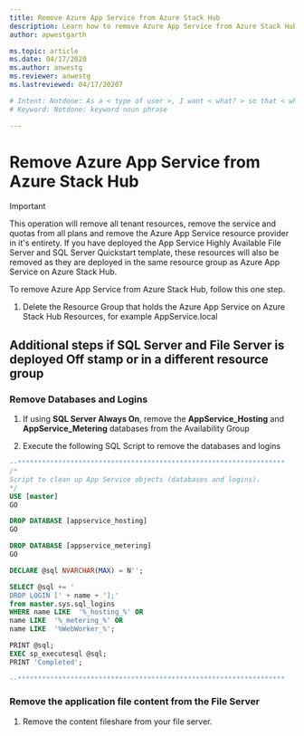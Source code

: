 ```yaml
---
title: Remove Azure App Service from Azure Stack Hub 
description: Learn how to remove Azure App Service from Azure Stack Hub
author: apwestgarth

ms.topic: article
ms.date: 04/17/2020
ms.author: anwestg
ms.reviewer: anwestg
ms.lastreviewed: 04/17/20207

# Intent: Notdone: As a < type of user >, I want < what? > so that < why? >
# Keyword: Notdone: keyword noun phrase

---
```


# Remove Azure App Service from Azure Stack Hub

> [!Important]
> This operation will remove all tenant resources, remove the service and quotas from all plans and remove the Azure App Service resource provider in it's entirety.  If you have deployed the App Service Highly Available File Server and SQL Server Quickstart template, these resources will also be removed as they are deployed in the same resource group as Azure App Service on Azure Stack Hub.

To remove Azure App Service from Azure Stack Hub, follow this one step.

1. Delete the Resource Group that holds the Azure App Service on Azure Stack Hub Resources, for example AppService.local

## Additional steps if SQL Server and File Server is deployed Off stamp or in a different resource group

### Remove Databases and Logins

1. If using **SQL Server Always On**, remove the **AppService_Hosting** and **AppService_Metering** databases from the Availability Group

1. Execute the following SQL Script to remove the databases and logins

```sql
--******************************************************************
/*
Script to clean up App Service objects (databases and logins).
*/
USE [master]
GO

DROP DATABASE [appservice_hosting]
GO

DROP DATABASE [appservice_metering]
GO

DECLARE @sql NVARCHAR(MAX) = N'';	

SELECT @sql += '
DROP LOGIN [' + name + '];' 
from master.sys.sql_logins
WHERE name LIKE  '%_hosting_%' OR 
name LIKE  '%_metering_%' OR
name LIKE  '%WebWorker_%';

PRINT @sql;
EXEC sp_executesql @sql;
PRINT 'Completed';

--******************************************************************
```

### Remove the application file content from the File Server

1. Remove the content fileshare from your file server.